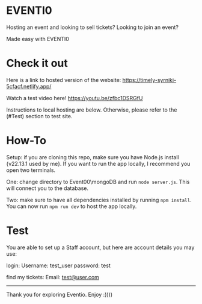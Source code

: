 # EVENTI0


Hosting an event and looking to sell tickets? Looking to join an event?

Made easy with EVENTI0

# Check it out

Here is a link to hosted version of the website: https://timely-syrniki-5cfacf.netlify.app/

Watch a test video here! https://youtu.be/zfbc1DSRGfU

Instructions to local hosting are below. Otherwise, please refer to the (#Test) section to test site. 

# How-To

Setup: if you are cloning this repo, make sure you have Node.js install {v22.13.1 used by me}. If you want to run the app locally, I recommend you open two terminals. 

One: change directory to Event00\mongoDB and run `node server.js`. This will connect you to the database. 

Two: make sure to have all dependencies installed by running `npm install`. You can now run `npm run dev` to host the app locally. 

# Test 

You are able to set up a Staff account, but here are account details you may use:

login:
Username: test_user
password: test

find my tickets:
Email: test@user.com

---
Thank you for exploring Eventio. Enjoy :))))
